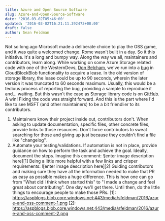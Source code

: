 ```yaml
---
title: Azure and Open Source Software
slug: Azure-and-Open-Source-Software
date: '2016-03-02T05:46:00'
updated: '2016-03-02T16:21:11.392473+00:00'
draft: false
author: Sean Feldman
---
```

Not so long ago Microsoft made a deliberate choice to play the OSS game, and it was quite a welcomed change. Rome wasn't built in a day. So it this initiative. It's a long and bumpy way. Along the way we all, maintainers and contributors, learn along.
While working on some Azure Storage related code with one of the WesternDevs, [Don Belcham](http://www.igloocoder.com/), we've run into a [bug](https://github.com/Azure/azure-storage-net/issues/232) in CloudBlockBlob functionality to acquire a lease. In the old version of storage library, the lease could be up to 90 seconds, wherein the later version it was truncated to 60 seconds maximum.
Usually, this would be a tedious process of reporting the bug, providing a sample to reproduce it and... waiting. But this wasn't the case as Storage library code is on [GitHub](https://github.com/Azure/azure-storage-net). A win!
Fixing the code was straight forward. And this is the part where I'd like to see MSFT (and other maintainers) to be a bit friendlier to its contributors.
1. Maintainers know their project inside out, contributors don't. When asking to update documentation, specific files, other concrete files, provide links to those resources. Don't force contributors to sweat searching for those and giving up just because they couldn't find a file like "changelog".
2. Automate your testing/validations. If automation is not in place, provide guidance on how to perform the task and achieve the goal. Ideally, document the steps.
Imagine this comment:
![enter image description here][1]
Being a little more helpful with a few links and crisper requirements:
![enter image description here][2]
Guiding contributors and making sure they have all the information needed to make that PR as easy as possible makes a huge difference. This is how one can go from "What did I think when started this" to "I made a change and feel great about contributing". One day we'll get there. Until then, do the little things to encourage people to make those PRs.
[1]: https://aspblogs.blob.core.windows.net:443/media/sfeldman/2016/azure-and-oss-comment-1.png
[2]: https://aspblogs.blob.core.windows.net:443/media/sfeldman/2016/azure-and-oss-comment-2.png
